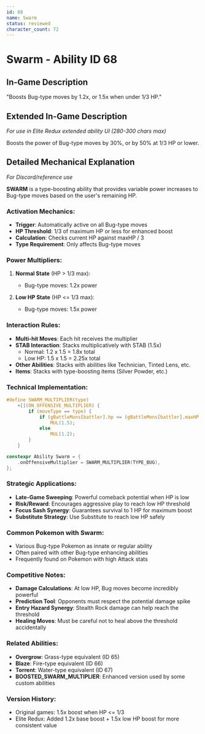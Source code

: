 ```yaml
---
id: 68
name: Swarm
status: reviewed
character_count: 72
---
```


# Swarm - Ability ID 68

## In-Game Description
"Boosts Bug-type moves by 1.2x, or 1.5x when under 1/3 HP."

## Extended In-Game Description
*For use in Elite Redux extended ability UI (280-300 chars max)*

Boosts the power of Bug-type moves by 30%, or by 50% at 1/3 HP or lower.

## Detailed Mechanical Explanation
*For Discord/reference use*

**SWARM** is a type-boosting ability that provides variable power increases to Bug-type moves based on the user's remaining HP.

### Activation Mechanics:
- **Trigger**: Automatically active on all Bug-type moves
- **HP Threshold**: 1/3 of maximum HP or less for enhanced boost
- **Calculation**: Checks current HP against maxHP / 3
- **Type Requirement**: Only affects Bug-type moves

### Power Multipliers:
1. **Normal State** (HP > 1/3 max):
   - Bug-type moves: 1.2x power
   
2. **Low HP State** (HP <= 1/3 max):
   - Bug-type moves: 1.5x power

### Interaction Rules:
- **Multi-hit Moves**: Each hit receives the multiplier
- **STAB Interaction**: Stacks multiplicatively with STAB (1.5x)
  - Normal: 1.2 x 1.5 = 1.8x total
  - Low HP: 1.5 x 1.5 = 2.25x total
- **Other Abilities**: Stacks with abilities like Technician, Tinted Lens, etc.
- **Items**: Stacks with type-boosting items (Silver Powder, etc.)

### Technical Implementation:
```c
#define SWARM_MULTIPLIER(type)                                               \
    +[](ON_OFFENSIVE_MULTIPLIER) {                                           \
        if (moveType == type) {                                              \
            if (gBattleMons[battler].hp <= (gBattleMons[battler].maxHP / 3)) \
                MUL(1.5);                                                    \
            else                                                             \
                MUL(1.2);                                                    \
        }                                                                    \
    }

constexpr Ability Swarm = {
    .onOffensiveMultiplier = SWARM_MULTIPLIER(TYPE_BUG),
};
```

### Strategic Applications:
- **Late-Game Sweeping**: Powerful comeback potential when HP is low
- **Risk/Reward**: Encourages aggressive play to reach low HP threshold
- **Focus Sash Synergy**: Guarantees survival to 1 HP for maximum boost
- **Substitute Strategy**: Use Substitute to reach low HP safely

### Common Pokemon with Swarm:
- Various Bug-type Pokemon as innate or regular ability
- Often paired with other Bug-type enhancing abilities
- Frequently found on Pokemon with high Attack stats

### Competitive Notes:
- **Damage Calculations**: At low HP, Bug moves become incredibly powerful
- **Prediction Tool**: Opponents must respect the potential damage spike
- **Entry Hazard Synergy**: Stealth Rock damage can help reach the threshold
- **Healing Moves**: Must be careful not to heal above the threshold accidentally

### Related Abilities:
- **Overgrow**: Grass-type equivalent (ID 65)
- **Blaze**: Fire-type equivalent (ID 66) 
- **Torrent**: Water-type equivalent (ID 67)
- **BOOSTED_SWARM_MULTIPLIER**: Enhanced version used by some custom abilities

### Version History:
- Original games: 1.5x boost when HP <= 1/3
- Elite Redux: Added 1.2x base boost + 1.5x low HP boost for more consistent value